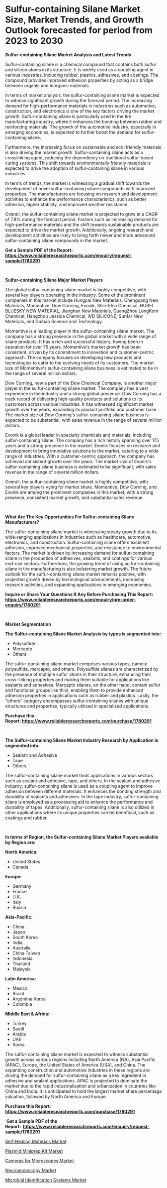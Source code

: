 <p><h1>Sulfur-containing Silane Market Size, Market Trends, and Growth Outlook forecasted for period from 2023 to 2030</h1></p><p><strong>Sulfur-containing Silane Market Analysis and Latest Trends</strong></p>
<p><p>Sulfur-containing silane is a chemical compound that contains both sulfur and silicon atoms in its structure. It is widely used as a coupling agent in various industries, including rubber, plastics, adhesives, and coatings. The compound provides improved adhesion properties by acting as a bridge between organic and inorganic materials.</p><p>In terms of market analysis, the sulfur-containing silane market is expected to witness significant growth during the forecast period. The increasing demand for high-performance materials in industries such as automotive, construction, and electronics is one of the key factors driving the market growth. Sulfur-containing silane is particularly used in the tire manufacturing industry, where it enhances the bonding between rubber and reinforcing materials. The growth of the automotive industry, especially in emerging economies, is expected to further boost the demand for sulfur-containing silane.</p><p>Furthermore, the increasing focus on sustainable and eco-friendly materials is also driving the market growth. Sulfur-containing silane acts as a crosslinking agent, reducing the dependency on traditional sulfur-based curing systems. This shift towards environmentally friendly materials is expected to drive the adoption of sulfur-containing silane in various industries.</p><p>In terms of trends, the market is witnessing a gradual shift towards the development of novel sulfur-containing silane compounds with improved properties. The manufacturers are focusing on research and development activities to enhance the performance characteristics, such as better adhesion, higher stability, and improved weather resistance.</p><p>Overall, the sulfur-containing silane market is projected to grow at a CAGR of 7.8% during the forecast period. Factors such as increasing demand for high-performance materials and the shift towards sustainable products are expected to drive the market growth. Additionally, ongoing research and development activities are likely to bring forth newer and more advanced sulfur-containing silane compounds in the market.</p></p>
<p><strong>Get a Sample PDF of the Report:&nbsp; <a href="https://www.reliableresearchreports.com/enquiry/request-sample/1780291">https://www.reliableresearchreports.com/enquiry/request-sample/1780291</a></strong></p>
<p>&nbsp;</p>
<p><strong>Sulfur-containing Silane Major Market Players</strong></p>
<p><p>The global sulfur-containing silane market is highly competitive, with several key players operating in the industry. Some of the prominent companies in this market include Hungpai New Materials, Chenguang New Materials, Momentive, Dow Corning, Evonik, Shin-Etsu Chemical, HUBEI BLUESKY NEW MATERIAL, Jianghan New Materials, GuangZhou LongKom Chemical, Hangzhou Jessica Chemical, WD SILICONE, Sunfar New Materials, and Guibao Science and Technology.</p><p>Momentive is a leading player in the sulfur-containing silane market. The company has a strong presence in the global market with a wide range of silane products. It has a rich and successful history, having been in operation for over 75 years. Momentive's market growth has been consistent, driven by its commitment to innovation and customer-centric approach. The company focuses on developing new products and technologies to cater to the evolving needs of its customers. The market size of Momentive's sulfur-containing silane business is estimated to be in the range of several million dollars.</p><p>Dow Corning, now a part of the Dow Chemical Company, is another major player in the sulfur-containing silane market. The company has a vast experience in the industry and a strong global presence. Dow Corning has a track record of delivering high-quality products and solutions to its customers across various industries. It has witnessed significant market growth over the years, expanding its product portfolio and customer base. The market size of Dow Corning's sulfur-containing silane business is expected to be substantial, with sales revenue in the range of several million dollars.</p><p>Evonik is a global leader in specialty chemicals and materials, including sulfur-containing silane. The company has a rich history spanning over 175 years and a strong presence in the market. Evonik focuses on research and development to bring innovative solutions to the market, catering to a wide range of industries. With a customer-centric approach, the company has achieved consistent growth over the years. The market size of Evonik's sulfur-containing silane business is estimated to be significant, with sales revenue in the range of several million dollars.</p><p>Overall, the sulfur-containing silane market is highly competitive, with several key players vying for market share. Momentive, Dow Corning, and Evonik are among the prominent companies in this market, with a strong presence, consistent market growth, and substantial sales revenue.</p></p>
<p>&nbsp;</p>
<p><strong>What Are The Key Opportunities For Sulfur-containing Silane Manufacturers?</strong></p>
<p><p>The sulfur-containing silane market is witnessing steady growth due to its wide-ranging applications in industries such as healthcare, automotive, electronics, and construction. Sulfur-containing silane offers excellent adhesion, improved mechanical properties, and resistance to environmental factors. The market is driven by increasing demand for sulfur-containing silane in the production of adhesives, sealants, and coatings for various end-use sectors. Furthermore, the growing trend of using sulfur-containing silane in tire manufacturing is also bolstering market growth. The future outlook for the sulfur-containing silane market remains positive, with projected growth driven by technological advancements, increasing research activities, and expanding applications in emerging economies.</p></p>
<p><strong>Inquire or Share Your Questions If Any Before Purchasing This Report: <a href="https://www.reliableresearchreports.com/enquiry/pre-order-enquiry/1780291">https://www.reliableresearchreports.com/enquiry/pre-order-enquiry/1780291</a></strong></p>
<p>&nbsp;</p>
<p><strong>Market Segmentation</strong></p>
<p><strong>The Sulfur-containing Silane Market Analysis by types is segmented into:</strong></p>
<p><ul><li>Polysulfide</li><li>Mercapto</li><li>Others</li></ul></p>
<p><p>The sulfur-containing silane market comprises various types, namely polysulfide, mercapto, and others. Polysulfide silanes are characterized by the presence of multiple sulfur atoms in their structure, enhancing their cross-linking properties and making them suitable for applications like sealants and adhesives. Mercapto silanes, on the other hand, contain sulfur and functional groups like thiol, enabling them to provide enhanced adhesion properties in applications such as rubber and plastics. Lastly, the "others" category encompasses sulfur-containing silanes with unique structures and properties, typically utilized in specialized applications.</p></p>
<p><strong>Purchase this Report:&nbsp;<a href="https://www.reliableresearchreports.com/purchase/1780291">https://www.reliableresearchreports.com/purchase/1780291</a></strong></p>
<p>&nbsp;</p>
<p><strong>The Sulfur-containing Silane Market Industry Research by Application is segmented into:</strong></p>
<p><ul><li>Sealant and Adhesive</li><li>Tape</li><li>Others</li></ul></p>
<p><p>The sulfur-containing silane market finds applications in various sectors such as sealant and adhesive, tape, and others. In the sealant and adhesive industry, sulfur-containing silane is used as a coupling agent to improve adhesion between different materials. It enhances the bonding strength and durability of sealants and adhesives. In the tape industry, sulfur-containing silane is employed as a processing aid to enhance the performance and durability of tapes. Additionally, sulfur-containing silane is also utilized in other applications where its unique properties can be beneficial, such as coatings and rubber.</p></p>
<p>&nbsp;</p>
<p><strong>In terms of Region, the Sulfur-containing Silane Market Players available by Region are:</strong></p>
<p>
    <p> <strong> North America: </strong>
        <ul>
            <li>United States</li>
            <li>Canada</li>
        </ul>
        </p> 
    <p> <strong> Europe: </strong>
        <ul>
            <li>Germany</li>
            <li>France</li>
            <li>U.K.</li>
            <li>Italy</li>
            <li>Russia</li>
        </ul>
        </p> 
    <p> <strong> Asia-Pacific: </strong>
        <ul>
            <li>China</li>
            <li>Japan</li>
            <li>South Korea</li>
            <li>India</li>
            <li>Australia</li>
            <li>China Taiwan</li>
            <li>Indonesia</li>
            <li>Thailand</li>
            <li>Malaysia</li>
        </ul>
        </p> 
    <p> <strong> Latin America: </strong>
        <ul>
            <li>Mexico</li>
            <li>Brazil</li>
            <li>Argentina Korea</li>
            <li>Colombia</li>
        </ul>
        </p> 
    <p> <strong> Middle East & Africa: </strong>
        <ul>
            <li>Turkey</li>
            <li>Saudi</li>
            <li>Arabia</li>
            <li>UAE</li>
            <li>Korea</li>
        </ul>
    </p>
    </p>
<p><p>The sulfur-containing silane market is expected to witness substantial growth across various regions including North America (NA), Asia Pacific (APAC), Europe, the United States of America (USA), and China. The expanding construction and automotive industries in these regions are driving the demand for sulfur-containing silane as a key ingredient in adhesive and sealant applications. APAC is projected to dominate the market due to the rapid industrialization and urbanization in countries like China and India. It is anticipated to hold the largest market share percentage valuation, followed by North America and Europe.</p></p>
<p><strong>Purchase this Report: <a href="https://www.reliableresearchreports.com/purchase/1780291">https://www.reliableresearchreports.com/purchase/1780291</a></strong></p>
<p>&nbsp;<strong>Get a Sample PDF of the Report:&nbsp;&nbsp;<a href="https://www.reliableresearchreports.com/enquiry/request-sample/1780291">https://www.reliableresearchreports.com/enquiry/request-sample/1780291</a></strong></p>
<p><strong></strong></p>
<p><p><a href="https://medium.com/@henrywheeler53/decoding-self-healing-materials-market-metrics-market-share-trends-and-growth-patterns-8907f39f067a">Self-Healing Materials Market</a></p><p><a href="https://www.linkedin.com/pulse/plasmid-miniprep-kit-market-size-growth-forecast-from-2023-zavme/">Plasmid Miniprep Kit Market</a></p><p><a href="https://www.linkedin.com/pulse/cameras-microscopes-market-size-share-amp-trends-analysis-ztwee/">Cameras for Microscopes Market</a></p><p><a href="https://medium.com/@nicholasgarcia1914/neuroendoscopy-market-the-key-to-successful-business-strategy-forecast-till-2030-30a25c300101">Neuroendoscopy Market</a></p><p><a href="https://www.linkedin.com/pulse/microbial-identification-systems-market-insights-players-forecast-mtfre/">Microbial Identification Systems Market</a></p></p>